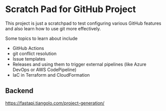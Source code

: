 # Scratch Pad for GitHub Project

This project is just a scratchpad to test configuring various GitHub features and also learn how to use git more effectively.

Some topics to learn about include

- GitHub Actions
- git conflict resolution
- Issue templates
- Releases and using them to trigger external pipelines (like Azure DevOps or AWS CodePipeline)
- IaC in Terraform and CloudFormation

## Backend

https://fastapi.tiangolo.com/project-generation/
